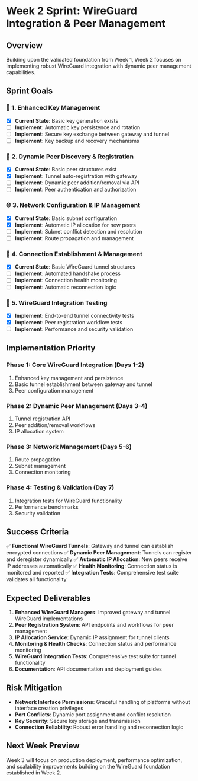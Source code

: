 # Week 2 Sprint: WireGuard Integration & Peer Management

## Overview
Building upon the validated foundation from Week 1, Week 2 focuses on implementing robust WireGuard integration with dynamic peer management capabilities.

## Sprint Goals

### 🔑 1. Enhanced Key Management
- [x] **Current State**: Basic key generation exists
- [ ] **Implement**: Automatic key persistence and rotation
- [ ] **Implement**: Secure key exchange between gateway and tunnel
- [ ] **Implement**: Key backup and recovery mechanisms

### 🔗 2. Dynamic Peer Discovery & Registration
- [x] **Current State**: Basic peer structures exist
- [x] **Implement**: Tunnel auto-registration with gateway
- [ ] **Implement**: Dynamic peer addition/removal via API
- [ ] **Implement**: Peer authentication and authorization

### 🌐 3. Network Configuration & IP Management
- [x] **Current State**: Basic subnet configuration
- [x] **Implement**: Automatic IP allocation for new peers
- [ ] **Implement**: Subnet conflict detection and resolution
- [ ] **Implement**: Route propagation and management

### 📡 4. Connection Establishment & Management
- [x] **Current State**: Basic WireGuard tunnel structures
- [ ] **Implement**: Automated handshake process
- [ ] **Implement**: Connection health monitoring
- [ ] **Implement**: Automatic reconnection logic

### 🧪 5. WireGuard Integration Testing
- [x] **Implement**: End-to-end tunnel connectivity tests
- [x] **Implement**: Peer registration workflow tests
- [ ] **Implement**: Performance and security validation

## Implementation Priority

### Phase 1: Core WireGuard Integration (Days 1-2)
1. Enhanced key management and persistence
2. Basic tunnel establishment between gateway and tunnel
3. Peer configuration management

### Phase 2: Dynamic Peer Management (Days 3-4)
1. Tunnel registration API
2. Peer addition/removal workflows
3. IP allocation system

### Phase 3: Network Management (Days 5-6)
1. Route propagation
2. Subnet management
3. Connection monitoring

### Phase 4: Testing & Validation (Day 7)
1. Integration tests for WireGuard functionality
2. Performance benchmarks
3. Security validation

## Success Criteria

✅ **Functional WireGuard Tunnels**: Gateway and tunnel can establish encrypted connections
✅ **Dynamic Peer Management**: Tunnels can register and deregister dynamically
✅ **Automatic IP Allocation**: New peers receive IP addresses automatically
✅ **Health Monitoring**: Connection status is monitored and reported
✅ **Integration Tests**: Comprehensive test suite validates all functionality

## Expected Deliverables

1. **Enhanced WireGuard Managers**: Improved gateway and tunnel WireGuard implementations
2. **Peer Registration System**: API endpoints and workflows for peer management
3. **IP Allocation Service**: Dynamic IP assignment for tunnel clients
4. **Monitoring & Health Checks**: Connection status and performance monitoring
5. **WireGuard Integration Tests**: Comprehensive test suite for tunnel functionality
6. **Documentation**: API documentation and deployment guides

## Risk Mitigation

- **Network Interface Permissions**: Graceful handling of platforms without interface creation privileges
- **Port Conflicts**: Dynamic port assignment and conflict resolution
- **Key Security**: Secure key storage and transmission
- **Connection Reliability**: Robust error handling and reconnection logic

## Next Week Preview

Week 3 will focus on production deployment, performance optimization, and scalability improvements building on the WireGuard foundation established in Week 2.
